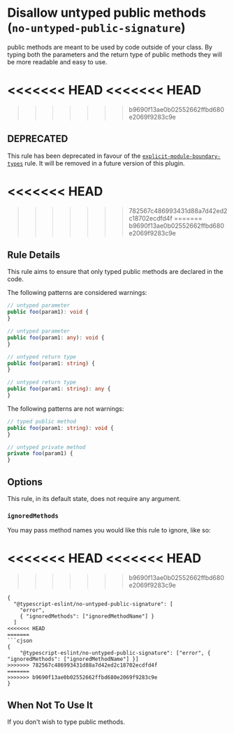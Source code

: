 # Disallow untyped public methods (`no-untyped-public-signature`)

public methods are meant to be used by code outside of your class. By typing both the parameters and the return type of public methods they will be more readable and easy to use.

<<<<<<< HEAD
<<<<<<< HEAD
=======
>>>>>>> b9690f13ae0b02552662ffbd680e2069f9283c9e
## DEPRECATED

This rule has been deprecated in favour of the [`explicit-module-boundary-types`](./explicit-module-boundary-types.md) rule.
It will be removed in a future version of this plugin.

<<<<<<< HEAD
=======
>>>>>>> 782567c486993431d88a7d42ed2c18702ecdfd4f
=======
>>>>>>> b9690f13ae0b02552662ffbd680e2069f9283c9e
## Rule Details

This rule aims to ensure that only typed public methods are declared in the code.

The following patterns are considered warnings:

```ts
// untyped parameter
public foo(param1): void {
}

// untyped parameter
public foo(param1: any): void {
}

// untyped return type
public foo(param1: string) {
}

// untyped return type
public foo(param1: string): any {
}
```

The following patterns are not warnings:

```ts
// typed public method
public foo(param1: string): void {
}

// untyped private method
private foo(param1) {
}
```

## Options

This rule, in its default state, does not require any argument.

### `ignoredMethods`

You may pass method names you would like this rule to ignore, like so:

<<<<<<< HEAD
<<<<<<< HEAD
=======
>>>>>>> b9690f13ae0b02552662ffbd680e2069f9283c9e
```jsonc
{
  "@typescript-eslint/no-untyped-public-signature": [
    "error",
    { "ignoredMethods": ["ignoredMethodName"] }
  ]
<<<<<<< HEAD
=======
```cjson
{
    "@typescript-eslint/no-untyped-public-signature": ["error", { "ignoredMethods": ["ignoredMethodName"] }]
>>>>>>> 782567c486993431d88a7d42ed2c18702ecdfd4f
=======
>>>>>>> b9690f13ae0b02552662ffbd680e2069f9283c9e
}
```

## When Not To Use It

If you don't wish to type public methods.
